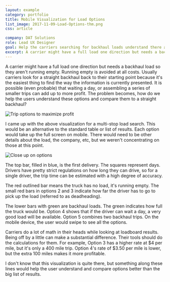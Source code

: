 ```yaml
---
layout: example
category: portfolio
title: Mobile Visualization for Load Options
list_image: 2017-11-09-Load-Options-thm.png
css: article

company: DAT Solutions
role: Lead UX Designer
goal: Help the carriers searching for backhaul loads understand there are options other than a single, straight-shot load back home. 
excerpt: A carrier might have a full load one direction but needs a backhaul load so they aren't running empty. Usually carriers look for a straight backhaul back to their starting point because it's the easiest thing to find the way the information is currently presented. How do we help the users understand these are options?  
---
```


A carrier might have a full load one direction but needs a backhaul load so they aren't running empty. Running empty is avoided at all costs. Usually carriers look for a straight backhaul back to their starting point because it's the easiest thing to find the way the information is currently presented. It is possible (even probable) that waiting a day, or assembling a series of smaller trips can add up to more profit. The problem becomes, how do we help the users understand these options and compare them to a straight backhaul?  

![Trip options to maximize profit]({{site.baseurl}}/assets/images/2017-11-09-Load-Options.png)

I came up with the above visualization for a multi-stop load search. This would be an alternative to the standard table or list of results. Each option would take up the full screen on mobile. There would need to be other details about the load, the company, etc, but we weren't concentrating on those at this point. 

![Close up on options]({{site.baseurl}}/assets/images/2017-11-09-Load-Options-close-up.png)

The top bar, filled in blue, is the first delivery. The squares represent days. Drivers have pretty strict regulations on how long they can drive, so for a single driver, the trip time can be estimated with a high degree of accuracy. 

The red outlined bar means the truck has no load, it's running empty. The small red bars in options 2 and 3 indicate how far the driver has to go to pick up the load (referred to as deadheading).

The lower bars with green are backhaul loads. The green indicates how full the truck would be. Option 4 shows that if the driver can wait a day, a very good load will be available. Option 5 combines two backhaul trips. On the mobile device, the user would swipe to see all the options. 

Carriers do a lot of math in their heads while looking at loadboard results. Being off by a little can make a substantial difference. Their tools should do the calculations for them. For example, Option 3 has a higher rate at $4 per mile, but it's only a 400 mile trip. Option 4's rate of $3.50 per mile is lower, but the extra 100 miles makes it more profitable.

I don't know that this visualization is quite there, but something along these lines would help the user understand and compare options better than the big list of results. 

